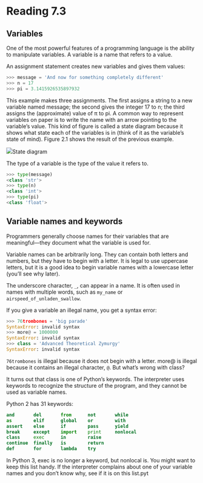 # Reading 7.3

## Variables

One of the most powerful features of a programming language is the ability to manipulate variables. A variable is a name that refers to a value.

An assignment statement creates new variables and gives them values:

```python
>>> message = 'And now for something completely different'
>>> n = 17
>>> pi = 3.1415926535897932
```

This example makes three assignments. The first assigns a string to a new variable named message; the second gives the integer 17 to n; the third assigns the (approximate) value of π to pi. A common way to represent variables on paper is to write the name with an arrow pointing to the variable’s value. This kind of figure is called a state diagram because it shows what state each of the variables is in (think of it as the variable’s state of mind). Figure 2.1 shows the result of the previous example.

[![](http://www.greenteapress.com/thinkpython/html/thinkpython003.png)](http://www.greenteapress.com/thinkpython/html/thinkpython003.png)State diagram

The type of a variable is the type of the value it refers to.

```python
>>> type(message)
<class 'str'>
>>> type(n)
<class 'int'>
>>> type(pi)
<class 'float'>
```

## Variable names and keywords

Programmers generally choose names for their variables that are meaningful—they document what the variable is used for.

Variable names can be arbitrarily long. They can contain both letters and numbers, but they have to begin with a letter. It is legal to use uppercase letters, but it is a good idea to begin variable names with a lowercase letter (you’ll see why later).

The underscore character, `_`, can appear in a name. It is often used in names with multiple words, such as `my_name` or `airspeed_of_unladen_swallow`.

If you give a variable an illegal name, you get a syntax error:

```python
>>> 76trombones = 'big parade'
SyntaxError: invalid syntax
>>> more@ = 1000000
SyntaxError: invalid syntax
>>> class = 'Advanced Theoretical Zymurgy'
SyntaxError: invalid syntax
```

`76trombones` is illegal because it does not begin with a letter. more@ is illegal because it contains an illegal character, `@`. But what’s wrong with class?

It turns out that class is one of Python’s keywords. The interpreter uses keywords to recognize the structure of the program, and they cannot be used as variable names.

Python 2 has 31 keywords:

```python
and       del       from      not       while
as        elif      global    or        with
assert    else      if        pass      yield
break     except    import    print     nonlocal
class     exec      in        raise
continue  finally   is        return
def       for       lambda    try
```

In Python 3, exec is no longer a keyword, but nonlocal is. You might want to keep this list handy. If the interpreter complains about one of your variable names and you don’t know why, see if it is on this list.pyt
